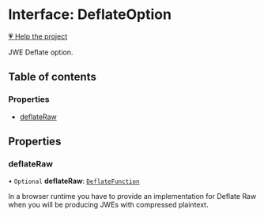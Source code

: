 # Interface: DeflateOption

[💗 Help the project](https://github.com/sponsors/panva)

JWE Deflate option.

## Table of contents

### Properties

- [deflateRaw](types.DeflateOption.md#deflateraw)

## Properties

### deflateRaw

• `Optional` **deflateRaw**: [`DeflateFunction`](types.DeflateFunction.md)

In a browser runtime you have to provide an implementation for Deflate Raw when you will be
producing JWEs with compressed plaintext.
